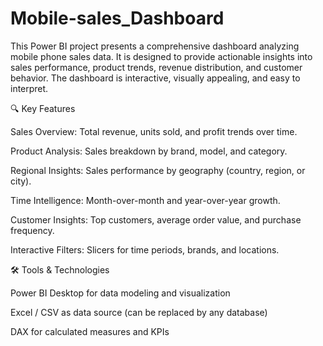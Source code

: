 # Mobile-sales_Dashboard

This Power BI project presents a comprehensive dashboard analyzing mobile phone sales data. It is designed to provide actionable insights into sales performance, product trends, revenue distribution, and customer behavior. The dashboard is interactive, visually appealing, and easy to interpret.

🔍 Key Features

Sales Overview: Total revenue, units sold, and profit trends over time.

Product Analysis: Sales breakdown by brand, model, and category.

Regional Insights: Sales performance by geography (country, region, or city).

Time Intelligence: Month-over-month and year-over-year growth.

Customer Insights: Top customers, average order value, and purchase frequency.

Interactive Filters: Slicers for time periods, brands, and locations.

🛠 Tools & Technologies

Power BI Desktop for data modeling and visualization

Excel / CSV as data source (can be replaced by any database)

DAX for calculated measures and KPIs
